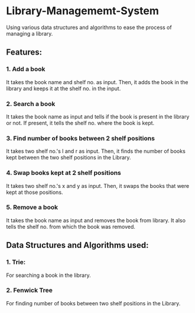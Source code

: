 # Library-Managememt-System
Using various data structures and algorithms to ease the process of managing a library.

## Features:
### 1. Add a book 
It takes the book name and shelf no. as input.
Then, it adds the book in the library and keeps it at the shelf no. in the input. 

### 2. Search a book 
It takes the book name as input and tells if the book is present in the library or not. 
If present, it tells the shelf no. where the book is kept.

### 3. Find number of books between 2 shelf positions  
It takes two shelf no.'s l and r as input.
Then, it finds the number of books kept between the two shelf positions in the Library.

### 4. Swap books kept at 2 shelf positions  
It takes two shelf no.'s x and y as input.
Then, it swaps the books that were kept at those positions.

### 5. Remove a book 
It takes the book name as input and removes the book from library. 
It also tells the shelf no. from which the book was removed.

## Data Structures and Algorithms used:
### 1. Trie: 
For searching a book in the library.

### 2. Fenwick Tree
For finding number of books between two shelf positions in the Library.

